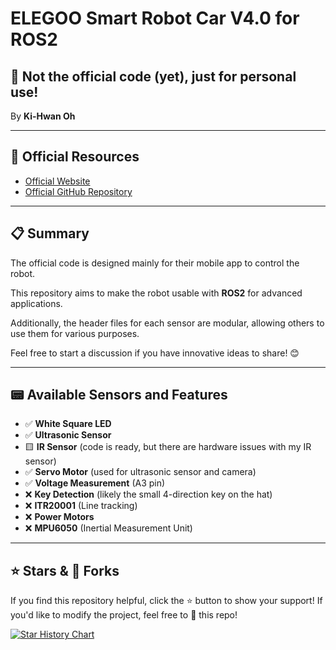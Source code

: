 # ELEGOO Smart Robot Car V4.0 for ROS2

## 🚀 Not the official code (yet), just for personal use!  
By **Ki-Hwan Oh**

---

## 🔗 Official Resources
- [Official Website](https://www.elegoo.com/blogs/arduino-projects/elegoo-smart-robot-car-kit-v4-0-tutorial?srsltid=AfmBOorYwe8JgJe90HhXPzKqtYqGKDxzCjyLMzpd4t6CisLi9G8mrOoW)
- [Official GitHub Repository](https://github.com/elegooofficial/ELEGOO-Smart-Robot-Car-Kit-V4.0)

---

## 📋 Summary
The official code is designed mainly for their mobile app to control the robot.

This repository aims to make the robot usable with **ROS2** for advanced applications.

Additionally, the header files for each sensor are modular, allowing others to use them for various purposes.

Feel free to start a discussion if you have innovative ideas to share! 😊

---

## 📟 Available Sensors and Features
- ✅ **White Square LED**
- ✅ **Ultrasonic Sensor**
- 🟨 **IR Sensor** (code is ready, but there are hardware issues with my IR sensor)
- ✅ **Servo Motor** (used for ultrasonic sensor and camera)
- ✅ **Voltage Measurement** (A3 pin)
- ❌ **Key Detection** (likely the small 4-direction key on the hat)
- ❌ **ITR20001** (Line tracking)
- ❌ **Power Motors**
- ❌ **MPU6050** (Inertial Measurement Unit)

---

## ⭐ Stars & 🍴 Forks
If you find this repository helpful, click the ⭐ button to show your support!
If you'd like to modify the project, feel free to 🍴 this repo!

[![Star History Chart](https://api.star-history.com/svg?repos=koh43/ros2_smart_car_cpp&type=Date)](https://star-history.com/#koh43/ros2_smart_car_cpp&Date)
